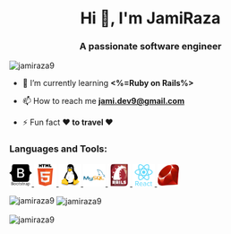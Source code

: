 <h1 align="center">Hi 👋, I'm JamiRaza</h1>
<h3 align="center">A passionate software engineer </h3>

<p align="left"> <img src="https://komarev.com/ghpvc/?username=jamiraza9&label=Profile%20views&color=0e75b6&style=flat" alt="jamiraza9" /> </p>

- 🌱 I’m currently learning **<%=Ruby on Rails%>**

- 📫 How to reach me **jami.dev9@gmail.com**

- ⚡ Fun fact **❤️ to travel ❤️**

<h3 align="left">Languages and Tools:</h3>
<p align="left"> <a href="https://getbootstrap.com" target="_blank" rel="noreferrer"> <img src="https://raw.githubusercontent.com/devicons/devicon/master/icons/bootstrap/bootstrap-plain-wordmark.svg" alt="bootstrap" width="40" height="40"/> </a> <a href="https://www.w3.org/html/" target="_blank" rel="noreferrer"> <img src="https://raw.githubusercontent.com/devicons/devicon/master/icons/html5/html5-original-wordmark.svg" alt="html5" width="40" height="40"/> </a> <a href="https://www.linux.org/" target="_blank" rel="noreferrer"> <img src="https://raw.githubusercontent.com/devicons/devicon/master/icons/linux/linux-original.svg" alt="linux" width="40" height="40"/> </a> <a href="https://www.mysql.com/" target="_blank" rel="noreferrer"> <img src="https://raw.githubusercontent.com/devicons/devicon/master/icons/mysql/mysql-original-wordmark.svg" alt="mysql" width="40" height="40"/> </a> <a href="https://rubyonrails.org" target="_blank" rel="noreferrer"> <img src="https://raw.githubusercontent.com/devicons/devicon/master/icons/rails/rails-original-wordmark.svg" alt="rails" width="40" height="40"/> </a> <a href="https://reactjs.org/" target="_blank" rel="noreferrer"> <img src="https://raw.githubusercontent.com/devicons/devicon/master/icons/react/react-original-wordmark.svg" alt="react" width="40" height="40"/> </a> <a href="https://www.ruby-lang.org/en/" target="_blank" rel="noreferrer"> <img src="https://raw.githubusercontent.com/devicons/devicon/master/icons/ruby/ruby-original.svg" alt="ruby" width="40" height="40"/> </a> </p>

<p><img align="left" src="https://github-readme-stats.vercel.app/api/top-langs?username=jamiraza9&show_icons=true&locale=en&layout=compact" alt="jamiraza9" /></p>

<p>&nbsp;<img align="center" src="https://github-readme-stats.vercel.app/api?username=jamiraza9&show_icons=true&locale=en" alt="jamiraza9" /></p>

<p><img align="center" src="https://github-readme-streak-stats.herokuapp.com/?user=jamiraza9&" alt="jamiraza9" /></p>

 	
